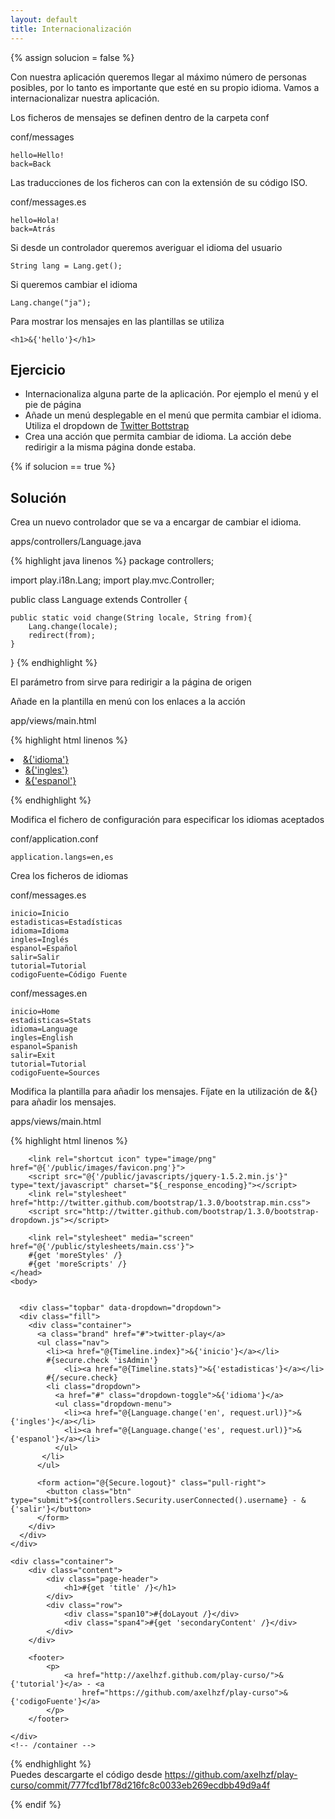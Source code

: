 ```yaml
---
layout: default
title: Internacionalización
---
```


{% assign solucion = false %}

Con nuestra aplicación queremos llegar al máximo número de personas posibles, por lo tanto es importante que esté en su propio idioma. Vamos a internacionalizar nuestra aplicación.

Los ficheros de mensajes se definen dentro de la carpeta conf

conf/messages

	hello=Hello!
	back=Back

Las traducciones de los ficheros can con la extensión de su código ISO.

conf/messages.es

	hello=Hola!
	back=Atrás

Si desde un controlador queremos averiguar el idioma del usuario

	String lang = Lang.get();
	
Si queremos cambiar el idioma

	Lang.change("ja");
	
Para mostrar los mensajes en las plantillas se utiliza

	<h1>&{'hello'}</h1>
	
## Ejercicio

* Internacionaliza alguna parte de la aplicación. Por ejemplo el menú y el pie de página
* Añade un menú desplegable en el menú que permita cambiar el idioma. Utiliza el dropdown de [Twitter Bottstrap](http://twitter.github.com/bootstrap/index.html#navigation)
* Crea una acción que permita cambiar de idioma. La acción debe redirigir a la misma página donde estaba.

{% if solucion == true %}

## Solución

Crea un nuevo controlador que se va a encargar de cambiar el idioma.

apps/controllers/Language.java

{% highlight java linenos %}
package controllers;

import play.i18n.Lang;
import play.mvc.Controller;

public class Language extends Controller {

	public static void change(String locale, String from){
		Lang.change(locale);
		redirect(from);
	}
	
}
{% endhighlight %}

El parámetro from sirve para redirigir a la página de origen

Añade en la plantilla en menú con los enlaces a la acción

app/views/main.html

{% highlight html linenos %}
 <li class="dropdown">
   <a href="#" class="dropdown-toggle">&{'idioma'}</a>
   <ul class="dropdown-menu">
     <li><a href="@{Language.change('en', request.url)}">&{'ingles'}</a></li>
     <li><a href="@{Language.change('es', request.url)}">&{'espanol'}</a></li>
   </ul>
</li>
{% endhighlight %}

Modifica el fichero de configuración para especificar los idiomas aceptados

conf/application.conf

	application.langs=en,es

Crea los ficheros de idiomas

conf/messages.es

	inicio=Inicio
	estadisticas=Estadísticas
	idioma=Idioma
	ingles=Inglés
	espanol=Español
	salir=Salir
	tutorial=Tutorial
	codigoFuente=Código Fuente

conf/messages.en

	inicio=Home
	estadisticas=Stats
	idioma=Language
	ingles=English
	espanol=Spanish
	salir=Exit
	tutorial=Tutorial
	codigoFuente=Sources
	
Modifica la plantilla para añadir los mensajes. Fíjate en la utilización de &{} para añadir los mensajes.

apps/views/main.html

{% highlight html linenos %}
<!DOCTYPE html>

<html>
    <head>
        <title>#{get 'title' /}</title>
        <meta charset="utf-8">

        <link rel="shortcut icon" type="image/png" href="@{'/public/images/favicon.png'}">
        <script src="@{'/public/javascripts/jquery-1.5.2.min.js'}" type="text/javascript" charset="${_response_encoding}"></script>
        <link rel="stylesheet" href="http://twitter.github.com/bootstrap/1.3.0/bootstrap.min.css">
        <script src="http://twitter.github.com/bootstrap/1.3.0/bootstrap-dropdown.js"></script>
        
        <link rel="stylesheet" media="screen" href="@{'/public/stylesheets/main.css'}">
        #{get 'moreStyles' /}
        #{get 'moreScripts' /}
    </head>
    <body>

    
      <div class="topbar" data-dropdown="dropdown">
      <div class="fill">
        <div class="container">
          <a class="brand" href="#">twitter-play</a>
          <ul class="nav">
            <li><a href="@{Timeline.index}">&{'inicio'}</a></li>
            #{secure.check 'isAdmin'}
            	<li><a href="@{Timeline.stats}">&{'estadisticas'}</a></li>
            #{/secure.check}
            <li class="dropdown">
              <a href="#" class="dropdown-toggle">&{'idioma'}</a>
              <ul class="dropdown-menu">
                <li><a href="@{Language.change('en', request.url)}">&{'ingles'}</a></li>
                <li><a href="@{Language.change('es', request.url)}">&{'espanol'}</a></li>
              </ul>
           </li>
          </ul>

          <form action="@{Secure.logout}" class="pull-right">
            <button class="btn" type="submit">${controllers.Security.userConnected().username} - &{'salir'}</button>
          </form>
        </div>
      </div>
    </div>

	<div class="container">
		<div class="content">
			<div class="page-header">
				<h1>#{get 'title' /}</h1>
			</div>
			<div class="row">
				<div class="span10">#{doLayout /}</div>
				<div class="span4">#{get 'secondaryContent' /}</div>
			</div>
		</div>

		<footer>
			<p>
				<a href="http://axelhzf.github.com/play-curso/">&{'tutorial'}</a> - <a
					href="https://github.com/axelhzf/play-curso">&{'codigoFuente'}</a>
			</p>
		</footer>

	</div>
	<!-- /container -->

</body>
</html>
{% endhighlight %}

<div class="alert-message warning">
Puedes descargarte el código desde <a href="https://github.com/axelhzf/play-curso/commit/777fcd1bf78d216fc8c0033eb269ecdbb49d9a4f">https://github.com/axelhzf/play-curso/commit/777fcd1bf78d216fc8c0033eb269ecdbb49d9a4f</a>	
</div>

{% endif %}
